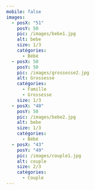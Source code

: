 ```yaml
---
mobile: false
images:
  - posX: "51"
    posY: 50
    pic: /images/bebe1.jpg
    alt: bebe
    size: 1/3
    catégories:
      - Bébé
  - posX: 50
    posY: 50
    pic: /images/grossesse2.jpg
    alt: Grossesse
    catégories:
      - Famille
      - Grossesse
    size: 1/3
  - posX: "40"
    posY: 50
    pic: /images/bebe2.jpg
    alt: bebe
    size: 1/3
    catégories:
      - Bébé
  - posX: "43"
    posY: "49"
    pic: /images/couple1.jpg
    alt: couple
    size: 2/3
    catégories:
      - Couple
---
```

